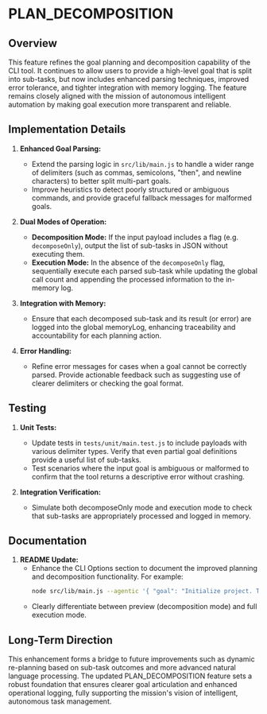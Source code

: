 # PLAN_DECOMPOSITION

## Overview
This feature refines the goal planning and decomposition capability of the CLI tool. It continues to allow users to provide a high-level goal that is split into sub-tasks, but now includes enhanced parsing techniques, improved error tolerance, and tighter integration with memory logging. The feature remains closely aligned with the mission of autonomous intelligent automation by making goal execution more transparent and reliable.

## Implementation Details
1. **Enhanced Goal Parsing:**
   - Extend the parsing logic in `src/lib/main.js` to handle a wider range of delimiters (such as commas, semicolons, "then", and newline characters) to better split multi-part goals.
   - Improve heuristics to detect poorly structured or ambiguous commands, and provide graceful fallback messages for malformed goals.

2. **Dual Modes of Operation:**
   - **Decomposition Mode:** If the input payload includes a flag (e.g. `decomposeOnly`), output the list of sub-tasks in JSON without executing them.
   - **Execution Mode:** In the absence of the `decomposeOnly` flag, sequentially execute each parsed sub-task while updating the global call count and appending the processed information to the in-memory log.

3. **Integration with Memory:**
   - Ensure that each decomposed sub-task and its result (or error) are logged into the global memoryLog, enhancing traceability and accountability for each planning action.

4. **Error Handling:**
   - Refine error messages for cases when a goal cannot be correctly parsed. Provide actionable feedback such as suggesting use of clearer delimiters or checking the goal format.

## Testing
1. **Unit Tests:**
   - Update tests in `tests/unit/main.test.js` to include payloads with various delimiter types. Verify that even partial goal definitions provide a useful list of sub-tasks.
   - Test scenarios where the input goal is ambiguous or malformed to confirm that the tool returns a descriptive error without crashing.

2. **Integration Verification:**
   - Simulate both decomposeOnly mode and execution mode to check that sub-tasks are appropriately processed and logged in memory.

## Documentation
1. **README Update:**
   - Enhance the CLI Options section to document the improved planning and decomposition functionality. For example:
     ```bash
     node src/lib/main.js --agentic '{ "goal": "Initialize project. Then, setup configuration; finally, run tests.", "decomposeOnly": true }'
     ```
   - Clearly differentiate between preview (decomposition mode) and full execution mode.

## Long-Term Direction
This enhancement forms a bridge to future improvements such as dynamic re-planning based on sub-task outcomes and more advanced natural language processing. The updated PLAN_DECOMPOSITION feature sets a robust foundation that ensures clearer goal articulation and enhanced operational logging, fully supporting the mission's vision of intelligent, autonomous task management.